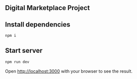 ## Digital Marketplace Project

## Install dependencies

```bash
npm i
```

## Start server

```bash
npm run dev
```

Open [http://localhost:3000](http://localhost:3000) with your browser to see the result.
